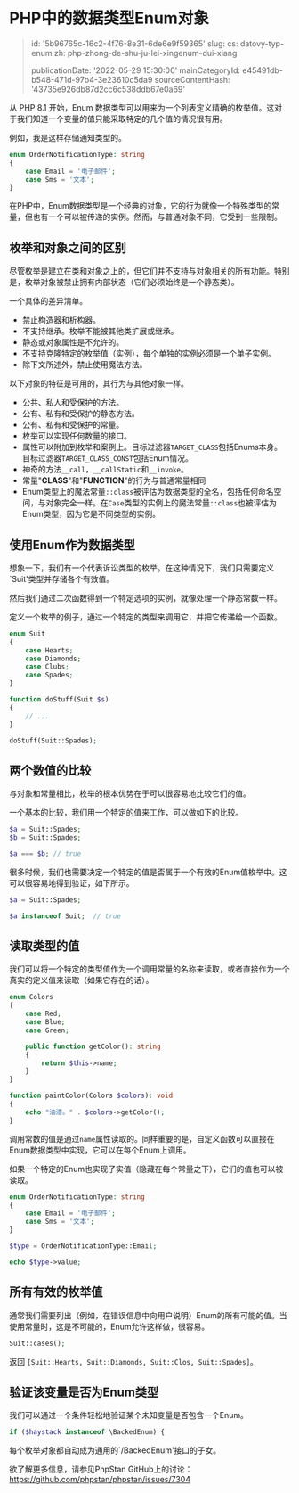 PHP中的数据类型Enum对象
===============

> id: '5b96765c-16c2-4f76-8e31-6de6e9f59365'
> slug:
> 	cs: datovy-typ-enum
> 	zh: php-zhong-de-shu-ju-lei-xingenum-dui-xiang
> 
> publicationDate: '2022-05-29 15:30:00'
> mainCategoryId: e45491db-b548-471d-97b4-3e23610c5da9
> sourceContentHash: '43735e926db87d2cc6c538ddb67e0a69'

从 PHP 8.1 开始，Enum 数据类型可以用来为一个列表定义精确的枚举值。这对于我们知道一个变量的值只能采取特定的几个值的情况很有用。

例如，我是这样存储通知类型的。

```php
enum OrderNotificationType: string
{
    case Email = '电子邮件';
    case Sms = '文本';
}
```

在PHP中，Enum数据类型是一个经典的对象，它的行为就像一个特殊类型的常量，但也有一个可以被传递的实例。然而，与普通对象不同，它受到一些限制。

枚举和对象之间的区别
-----------------------

尽管枚举是建立在类和对象之上的，但它们并不支持与对象相关的所有功能。特别是，枚举对象被禁止拥有内部状态（它们必须始终是一个静态类）。

一个具体的差异清单。

- 禁止构造器和析构器。
- 不支持继承。枚举不能被其他类扩展或继承。
- 静态或对象属性是不允许的。
- 不支持克隆特定的枚举值（实例），每个单独的实例必须是一个单子实例。
- 除下文所述外，禁止使用魔法方法。

以下对象的特征是可用的，其行为与其他对象一样。

- 公共、私人和受保护的方法。
- 公有、私有和受保护的静态方法。
- 公有、私有和受保护的常量。
- 枚举可以实现任何数量的接口。
- 属性可以附加到枚举和案例上。目标过滤器`TARGET_CLASS`包括Enums本身。目标过滤器`TARGET_CLASS_CONST`包括Enum情况。
- 神奇的方法`__call`，`__callStatic`和`__invoke`。
- 常量"__CLASS__"和"__FUNCTION__"的行为与普通常量相同
- Enum类型上的魔法常量`::class`被评估为数据类型的全名，包括任何命名空间，与对象完全一样。在`Case`类型的实例上的魔法常量`::class`也被评估为Enum类型，因为它是不同类型的实例。

使用Enum作为数据类型
-----------------------------

想象一下，我们有一个代表诉讼类型的枚举。在这种情况下，我们只需要定义`Suit'类型并存储各个有效值。

然后我们通过二次函数得到一个特定选项的实例，就像处理一个静态常数一样。

定义一个枚举的例子，通过一个特定的类型来调用它，并把它传递给一个函数。

```php
enum Suit
{
	case Hearts;
	case Diamonds;
	case Clubs;
	case Spades;
}

function doStuff(Suit $s)
{
	// ...
}

doStuff(Suit::Spades);
```

两个数值的比较
---------------------

与对象和常量相比，枚举的根本优势在于可以很容易地比较它们的值。

一个基本的比较，我们用一个特定的值来工作，可以做如下的比较。

```php
$a = Suit::Spades;
$b = Suit::Spades;

$a === $b; // true
```

很多时候，我们也需要决定一个特定的值是否属于一个有效的Enum值枚举中。这可以很容易地得到验证，如下所示。

```php
$a = Suit::Spades;

$a instanceof Suit;  // true
```

读取类型的值
---------------------

我们可以将一个特定的类型值作为一个调用常量的名称来读取，或者直接作为一个真实的定义值来读取（如果它存在的话）。

```php
enum Colors
{
	case Red;
	case Blue;
	case Green;

	public function getColor(): string
	{
	    return $this->name;
	}
}

function paintColor(Colors $colors): void
{
	echo "油漆。" . $colors->getColor();
}
```

调用常数的值是通过`name`属性读取的。同样重要的是，自定义函数可以直接在Enum数据类型中实现，它可以在每个Enum上调用。

如果一个特定的Enum也实现了实值（隐藏在每个常量之下），它们的值也可以被读取。

```php
enum OrderNotificationType: string
{
    case Email = '电子邮件';
    case Sms = '文本';
}

$type = OrderNotificationType::Email;

echo $type->value;
```

所有有效的枚举值
-----------------------------

通常我们需要列出（例如，在错误信息中向用户说明）Enum的所有可能的值。当使用常量时，这是不可能的，Enum允许这样做，很容易。

```php
Suit::cases();
```

返回 `[Suit::Hearts, Suit::Diamonds, Suit::Clos, Suit::Spades]`。

验证该变量是否为Enum类型
---------------------------------

我们可以通过一个条件轻松地验证某个未知变量是否包含一个Enum。

```php
if ($haystack instanceof \BackedEnum) {
```

每个枚举对象都自动成为通用的`/BackedEnum'接口的子女。

欲了解更多信息，请参见PhpStan GitHub上的讨论：https://github.com/phpstan/phpstan/issues/7304
